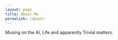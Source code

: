 ```yaml
---
layout: page
title: About Me
permalink: /about/
---
```


Musing on the AI, Life and apparently Trivial matters.
